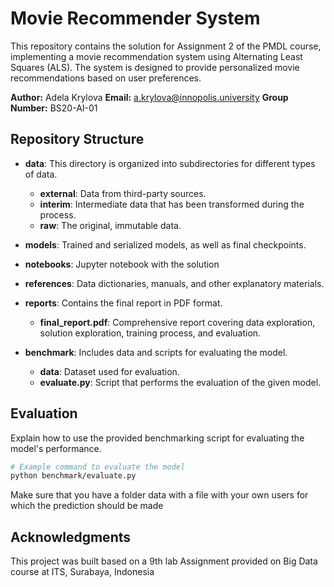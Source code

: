 # Movie Recommender System

This repository contains the solution for Assignment 2 of the PMDL course, implementing a movie recommendation system using Alternating Least Squares (ALS). The system is designed to provide personalized movie recommendations based on user preferences.

**Author:** Adela Krylova
**Email:** a.krylova@innopolis.university
**Group Number:** BS20-AI-01

## Repository Structure

- **data**: This directory is organized into subdirectories for different types of data.
  - **external**: Data from third-party sources.
  - **interim**: Intermediate data that has been transformed during the process.
  - **raw**: The original, immutable data.

- **models**: Trained and serialized models, as well as final checkpoints.

- **notebooks**: Jupyter notebook with the solution

- **references**: Data dictionaries, manuals, and other explanatory materials.

- **reports**: Contains the final report in PDF format.
  - **final_report.pdf**: Comprehensive report covering data exploration, solution exploration, training process, and evaluation.

- **benchmark**: Includes data and scripts for evaluating the model.
  - **data**: Dataset used for evaluation.
  - **evaluate.py**: Script that performs the evaluation of the given model.

## Evaluation

Explain how to use the provided benchmarking script for evaluating the model's performance.

```bash
# Example command to evaluate the model
python benchmark/evaluate.py
```
Make sure that you have a folder data with a file with your own users for which the prediction should be made

## Acknowledgments

This project was built based on a 9th lab Assignment provided on Big Data course at ITS, Surabaya, Indonesia
